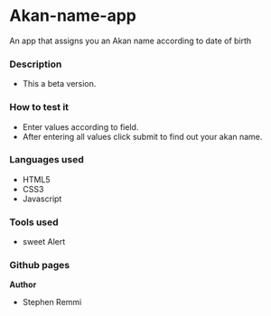 # Akan-name-app
An app that assigns you an Akan name according to date of birth

### Description
- This a beta version.


### How to test it
- Enter values according to field.
- After entering all values click submit to find out your akan name. 

### Languages used
- HTML5
- CSS3
- Javascript
### Tools used
- sweet Alert

### Github pages

**Author**
- Stephen Remmi



